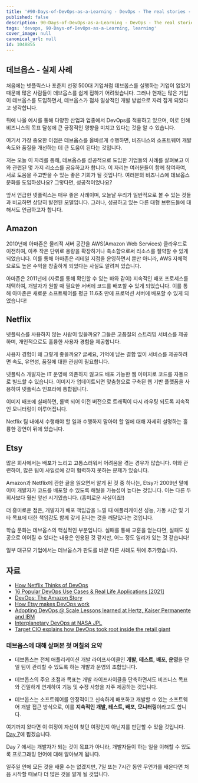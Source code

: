 ```yaml
---
title: '#90-Days-of-DevOps-as-a-Learning - DevOps - The real stories - Day 6'
published: false
description: 90-Days-of-DevOps-as-a-Learning - DevOps - The real stories
tags: 'devops, 90-Days-of-DevOps-as-a-Learning, learning'
cover_image: null
canonical_url: null
id: 1048855
---
```


## 데브옵스 - 실제 사례

처음에는 넷플릭스나 포춘지 선정 500대 기업처럼 데브옵스를 실행하는 기업이 없었기 때문에 많은 사람들이 데브옵스를 쉽게 접하기 어려웠습니다. 그러나 현재는 많은 기업이 데브옵스를 도입하면서, 데브옵스가 점차 일상적인 개발 방법으로 자리 잡게 되었다고 생각합니다.

뒤에 나올 예시를 통해 다양한 산업과 업종에서 DevOps를 적용하고 있으며, 이로 인해 비즈니스의 목표 달성에 큰 긍정적인 영향을 미치고 있다는 것을 알 수 있습니다.

여기서 가장 중요한 이점은 데브옵스를 올바르게 수행하면, 비즈니스의 소프트웨어 개발 속도와 품질을 개선하는 데 큰 도움이 된다는 것입니다.

저는 오늘 이 자리를 통해, 데브옵스를 성공적으로 도입한 기업들의 사례를 살펴보고 이와 관련된 몇 가지 리소스를 공유하고자 합니다. 이 자리는 여러분들이 함께 참여하여, 서로 도움을 주고받을 수 있는 좋은 기회가 될 것입니다. 여러분의 비즈니스에 데브옵스 문화를 도입하셨나요? 그렇다면, 성공적이었나요?

앞서 언급한 넷플릭스는 매우 좋은 사례이며, 오늘날 우리가 일반적으로 볼 수 있는 것들과 비교하면 상당히 발전된 모델입니다. 그러나, 성공하고 있는 다른 대형 브랜드들에 대해서도 언급하고자 합니다.

## Amazon

2010년에 아마존은 물리적 서버 공간을 AWS(Amazon Web Services) 클라우드로 이전하여, 아주 작은 단위로 용량을 확장하거나 축소함으로써 리소스를 절약할 수 있게 되었습니다. 이를 통해 아마존은 리테일 지점을 운영하면서 뿐만 아니라, AWS 자체적으로도 높은 수익을 창출하게 되었다는 사실도 알려져 있습니다.

아마존은 2011년에 (자료를 통해 확인할 수 있는 바와 같이) 지속적인 배포 프로세스를 채택하여, 개발자가 원할 때 필요한 서버에 코드를 배포할 수 있게 되었습니다. 이를 통해 아마존은 새로운 소프트웨어를 평균 11.6초 만에 프로덕션 서버에 배포할 수 있게 되었습니다!

## Netflix

넷플릭스를 사용하지 않는 사람이 있을까요? 그들은 고품질의 스트리밍 서비스를 제공하며, 개인적으로도 훌륭한 사용자 경험을 제공합니다.

사용자 경험이 왜 그렇게 좋을까요? 글쎄요, 기억에 남는 결함 없이 서비스를 제공하려면 속도, 유연성, 품질에 대한 관심이 필요합니다.

넷플릭스 개발자는 IT 운영에 의존하지 않고도 배포 가능한 웹 이미지로 코드를 자동으로 빌드할 수 있습니다. 이미지가 업데이트되면 맞춤형으로 구축된 웹 기반 플랫폼을 사용하여 넷플릭스 인프라에 통합됩니다.

이미지 배포에 실패하면, 롤백 되어 이전 버전으로 트래픽이 다시 라우팅 되도록 지속적인 모니터링이 이루어집니다.

Netflix 팀 내에서 수행해야 할 일과 수행하지 말아야 할 일에 대해 자세히 설명하는 훌륭한 강연이 뒤에 있습니다.

## Etsy

많은 회사에서는 배포가 느리고 고통스러워서 어려움을 겪는 경우가 많습니다. 이와 관련하여, 많은 팀이 사일로에 갇혀 협력하지 못하는 문제가 있습니다.

Amazon과 Netflix에 관한 글을 읽으면서 알게 된 것 중 하나는, Etsy가 2009년 말에 이미 개발자가 코드를 배포할 수 있도록 해뒀을 가능성이 높다는 것입니다. 이는 다른 두 회사보다 훨씬 앞선 시기였습니다. (흥미로운 사실이죠!)

더 흥미로운 점은, 개발자가 배포 책임감을 느낄 때 애플리케이션 성능, 가동 시간 및 기타 목표에 대한 책임감도 함께 갖게 된다는 것을 깨달았다는 것입니다.

학습 문화는 데브옵스의 핵심적인 부분입니다. 실패를 통해 교훈을 얻는다면, 실패도 성공으로 이어질 수 있다는 내용은 인용된 것 같지만, 어느 정도 일리가 있는 것 같습니다!

일부 대규모 기업에서는 데브옵스가 판도를 바꾼 다른 사례도 뒤에 추가했습니다.

## 자료

- [How Netflix Thinks of DevOps](https://www.youtube.com/watch?v=UTKIT6STSVM)
- [16 Popular DevOps Use Cases & Real Life Applications [2021]](https://www.upgrad.com/blog/devops-use-cases-applications/)
- [DevOps: The Amazon Story](https://www.youtube.com/watch?v=ZzLa0YEbGIY)
- [How Etsy makes DevOps work](https://www.networkworld.com/article/2886672/how-etsy-makes-devops-work.html)
- [Adopting DevOps @ Scale Lessons learned at Hertz, Kaiser Permanente and lBM](https://www.youtube.com/watch?v=gm18-gcgXRY)
- [Interplanetary DevOps at NASA JPL](https://www.usenix.org/conference/lisa16/technical-sessions/presentation/isla)
- [Target CIO explains how DevOps took root inside the retail giant](https://enterprisersproject.com/article/2017/1/target-cio-explains-how-devops-took-root-inside-retail-giant)

### 데브옵스에 대해 살펴본 첫 며칠의 요약

- 데브옵스는 전체 애플리케이션 개발 라이프사이클인 **개발**, **테스트**, **배포**, **운영**을 단일 팀이 관리할 수 있도록 하는 개발과 운영의 조합입니다.

- 데브옵스의 주요 초점과 목표는 개발 라이프사이클을 단축하면서도 비즈니스 목표와 긴밀하게 연계하여 기능 및 수정 사항을 자주 제공하는 것입니다.

- 데브옵스는 소프트웨어를 안정적이고 신속하게 배포하고 개발할 수 있는 소프트웨어 개발 접근 방식으로, 이를 **지속적인 개발, 테스트, 배포, 모니터링**이라고도 합니다.

여기까지 왔다면 이 여정이 자신이 찾던 여정인지 아닌지를 판단할 수 있을 것입니다. [Day 7](day07.md)에 뵙겠습니다.

Day 7 에서는 개발자가 되는 것이 목표가 아니라, 개발자들이 하는 일을 이해할 수 있도록 프로그래밍 언어에 대해 알아보게 됩니다.

일주일 안에 모든 것을 배울 수는 없겠지만, 7일 또는 7시간 동안 무언가를 배운다면 처음 시작할 때보다 더 많은 것을 알게 될 것입니다.
